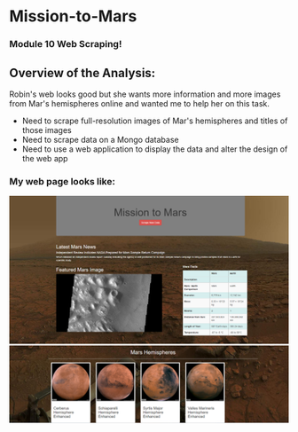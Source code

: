 # Mission-to-Mars
### Module 10 Web Scraping!

## Overview of the Analysis:
Robin's web looks good but she wants more information and more images from Mar's hemispheres online and
wanted me to help her on this task. 
  - Need to scrape full-resolution images of Mar's hemispheres and titles of those images
  - Need to scrape data on a Mongo database
  - Need to use a web application to display the data and alter the design of the web app



### My web page looks like:
![myweb_1](myweb_1.png)
![myweb_2](myweb_2.png)
